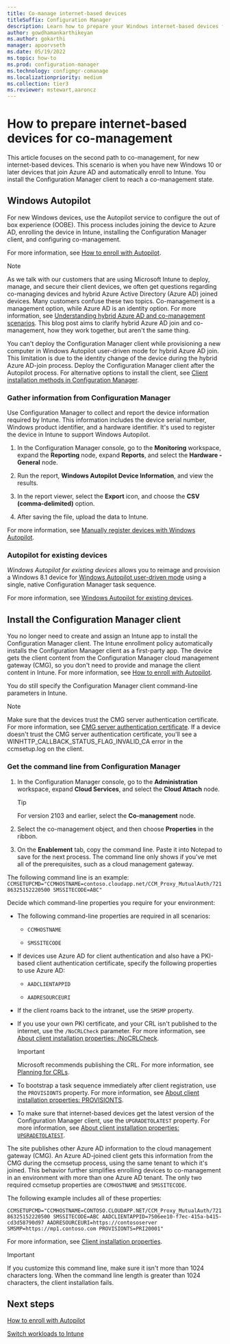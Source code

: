 ```yaml
---
title: Co-manage internet-based devices
titleSuffix: Configuration Manager
description: Learn how to prepare your Windows internet-based devices for co-management.
author: gowdhamankarthikeyan
ms.author: gokarthi
manager: apoorvseth
ms.date: 05/19/2022
ms.topic: how-to
ms.prod: configuration-manager
ms.technology: configmgr-comanage
ms.localizationpriority: medium
ms.collection: tier3
ms.reviewer: mstewart,aaroncz 
---
```


# How to prepare internet-based devices for co-management

This article focuses on the second path to co-management, for new internet-based devices. This scenario is when you have new Windows 10 or later devices that join Azure AD and automatically enroll to Intune. You install the Configuration Manager client to reach a co-management state.

## Windows Autopilot

For new Windows devices, use the Autopilot service to configure the out of box experience (OOBE). This process includes joining the device to Azure AD, enrolling the device in Intune, installing the Configuration Manager client, and configuring co-management.

For more information, see [How to enroll with Autopilot](autopilot-enrollment.md).

> [!NOTE]
> As we talk with our customers that are using Microsoft Intune to deploy, manage, and secure their client devices, we often get questions regarding co-managing devices and hybrid Azure Active Directory (Azure AD) joined devices. Many customers confuse these two topics. Co-management is a management option, while Azure AD is an identity option. For more information, see [Understanding hybrid Azure AD and co-management scenarios](https://techcommunity.microsoft.com/t5/microsoft-endpoint-manager-blog/understanding-hybrid-azure-ad-join-and-co-management/ba-p/2221201). This blog post aims to clarify hybrid Azure AD join and co-management, how they work together, but aren't the same thing.
>
> You can't deploy the Configuration Manager client while provisioning a new computer in Windows Autopilot user-driven mode for hybrid Azure AD join. This limitation is due to the identity change of the device during the hybrid Azure AD-join process. Deploy the Configuration Manager client after the Autopilot process.<!-- CMADO-10205503 --> For alternative options to install the client, see [Client installation methods in Configuration Manager](../core/clients/deploy/plan/client-installation-methods.md).

### Gather information from Configuration Manager

Use Configuration Manager to collect and report the device information required by Intune. This information includes the device serial number, Windows product identifier, and a hardware identifier. It's used to register the device in Intune to support Windows Autopilot.

1. In the Configuration Manager console, go to the **Monitoring** workspace, expand the **Reporting** node, expand **Reports**, and select the **Hardware - General** node.

2. Run the report, **Windows Autopilot Device Information**, and view the results.

3. In the report viewer, select the **Export** icon, and choose the **CSV (comma-delimited)** option.

4. After saving the file, upload the data to Intune.

For more information, see [Manually register devices with Windows Autopilot](/autopilot/add-devices).

### Autopilot for existing devices
<!--1358333-->

_Windows Autopilot for existing devices_ allows you to reimage and provision a Windows 8.1 device for [Windows Autopilot user-driven mode](/autopilot/user-driven) using a single, native Configuration Manager task sequence.

For more information, see [Windows Autopilot for existing devices](/autopilot/existing-devices).

## Install the Configuration Manager client

You no longer need to create and assign an Intune app to install the Configuration Manager client. The Intune enrollment policy automatically installs the Configuration Manager client as a first-party app. The device gets the client content from the Configuration Manager cloud management gateway (CMG), so you don't need to provide and manage the client content in Intune. For more information, see [How to enroll with Autopilot](autopilot-enrollment.md).<!-- Intune 11300628 -->

You do still specify the Configuration Manager client command-line parameters in Intune.

> [!NOTE]
> Make sure that the devices trust the CMG server authentication certificate. For more information, see [CMG server authentication certificate](../core/clients/manage/cmg/server-auth-cert.md). If a device doesn't trust the CMG server authentication certificate, you'll see a WINHTTP_CALLBACK_STATUS_FLAG_INVALID_CA error in the ccmsetup.log on the client.

### Get the command line from Configuration Manager

1. In the Configuration Manager console, go to the **Administration** workspace, expand **Cloud Services**, and select the **Cloud Attach** node.

   > [!TIP]
   > For version 2103 and earlier, select the **Co-management** node.

1. Select the co-management object, and then choose **Properties** in the ribbon.

1. On the **Enablement** tab, copy the command line. Paste it into Notepad to save for the next process. The command line only shows if you've met all of the prerequisites, such as a cloud management gateway.<!-- MEMDocs#635 -->

The following command line is an example:
`CCMSETUPCMD="CCMHOSTNAME=contoso.cloudapp.net/CCM_Proxy_MutualAuth/72186325152220500 SMSSITECODE=ABC"`

<!--1358215-->
Decide which command-line properties you require for your environment:

- The following command-line properties are required in all scenarios:

  - `CCMHOSTNAME`

  - `SMSSITECODE`

- If devices use Azure AD for client authentication and also have a PKI-based client authentication certificate, specify the following properties to use Azure AD:<!-- MEMDocs#1483 -->

  - `AADCLIENTAPPID`

  - `AADRESOURCEURI`

- If the client roams back to the intranet, use the `SMSMP` property.

- If you use your own PKI certificate, and your CRL isn't published to the internet, use the `/NoCRLCheck` parameter. For more information, see [About client installation properties: /NoCRLCheck](../core/clients/deploy/about-client-installation-properties.md#nocrlcheck).

  > [!IMPORTANT]
  > Microsoft recommends publishing the CRL. For more information, see [Planning for CRLs](../core/plan-design/security/plan-for-certificates.md#pki-certificate-revocation).<!-- memdocs#1942 -->

- To bootstrap a task sequence immediately after client registration, use the `PROVISIONTS` property. For more information, see [About client installation properties: PROVISIONTS](../core/clients/deploy/about-client-installation-properties.md#provisionts).

- To make sure that internet-based devices get the latest version of the Configuration Manager client, use the `UPGRADETOLATEST` property. For more information, see [About client installation properties: `UPGRADETOLATEST`](../core/clients/deploy/about-client-installation-properties.md#upgradetolatest).<!-- Intune 13745717 -->

The site publishes other Azure AD information to the cloud management gateway (CMG). An Azure AD-joined client gets this information from the CMG during the ccmsetup process, using the same tenant to which it's joined. This behavior further simplifies enrolling devices to co-management in an environment with more than one Azure AD tenant. The only two required ccmsetup properties are `CCMHOSTNAME` and `SMSSITECODE`.<!--3607731-->

The following example includes all of these properties:

`CCMSETUPCMD="CCMHOSTNAME=CONTOSO.CLOUDAPP.NET/CCM_Proxy_MutualAuth/72186325152220500 SMSSITECODE=ABC AADCLIENTAPPID=7506ee10-f7ec-415a-b415-cd3d58790d97 AADRESOURCEURI=https://contososerver SMSMP=https://mp1.contoso.com PROVISIONTS=PRI20001"`

For more information, see [Client installation properties](../core/clients/deploy/about-client-installation-properties.md).

> [!IMPORTANT]
> If you customize this command line, make sure it isn't more than 1024 characters long. When the command line length is greater than 1024 characters, the client installation fails.

## Next steps

[How to enroll with Autopilot](autopilot-enrollment.md)

[Switch workloads to Intune](how-to-switch-workloads.md)
